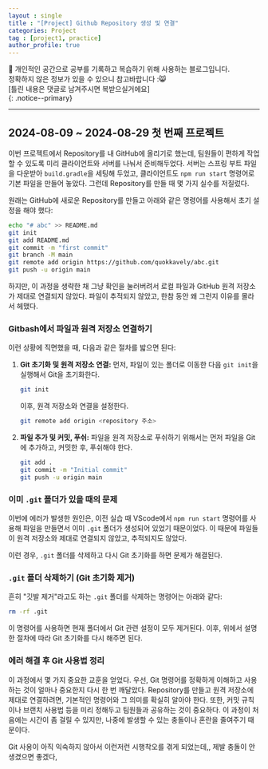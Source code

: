 ```yaml
---
layout : single
title : "[Project] Github Repository 생성 및 연결"
categories: Project
tag : [project1, practice]
author_profile: true
---
```


📌 개인적인 공간으로 공부를 기록하고 복습하기 위해 사용하는 블로그입니다. <br>
정확하지 않은 정보가 있을 수 있으니 참고바랍니다 :😸 <br>
[틀린 내용은 댓글로 남겨주시면 복받으실거에요]  
{: .notice--primary}

---

## 2024-08-09 ~ 2024-08-29  첫 번째 프로젝트


이번 프로젝트에서 Repository를 내 GitHub에 올리기로 했는데, 팀원들이 편하게 작업할 수 있도록 미리 클라이언트와 서버를 나눠서 준비해두었다. 서버는 스프링 부트 파일을 다운받아 `build.gradle`을 세팅해 두었고, 클라이언트도 `npm run start` 명령어로 기본 파일을 만들어 놓았다. 그런데 Repository를 만들 때 몇 가지 실수를 저질렀다.

원래는 GitHub에 새로운 Repository를 만들고 아래와 같은 명령어를 사용해서 초기 설정을 해야 했다:

```bash
echo "# abc" >> README.md
git init
git add README.md
git commit -m "first commit"
git branch -M main
git remote add origin https://github.com/quokkavely/abc.git
git push -u origin main
```

하지만, 이 과정을 생략한 채 그냥 확인을 눌러버려서 로컬 파일과 GitHub 원격 저장소가 제대로 연결되지 않았다. 파일이 추적되지 않았고, 한참 동안 왜 그런지 이유를 몰라서 헤맸다.

### Gitbash에서 파일과 원격 저장소 연결하기

이런 상황에 직면했을 때, 다음과 같은 절차를 밟으면 된다:

1. **Git 초기화 및 원격 저장소 연결:**
먼저, 파일이 있는 폴더로 이동한 다음 `git init`을 실행해서 Git을 초기화한다.
    
    ```bash
    git init
    ```
    
    이후, 원격 저장소와 연결을 설정한다.
    
    ```bash
    git remote add origin <repository 주소>
    ```
    
2. **파일 추가 및 커밋, 푸쉬:**
파일을 원격 저장소로 푸쉬하기 위해서는 먼저 파일을 Git에 추가하고, 커밋한 후, 푸쉬해야 한다.
    
    ```bash
    git add .
    git commit -m "Initial commit"
    git push -u origin main
    ```
    

### 이미 `.git` 폴더가 있을 때의 문제

이번에 에러가 발생한 원인은, 이전 실습 때 VScode에서 `npm run start` 명령어를 사용해 파일을 만들면서 이미 `.git` 폴더가 생성되어 있었기 때문이었다. 이 때문에 파일들이 원격 저장소와 제대로 연결되지 않았고, 추적되지도 않았다.

이런 경우, `.git` 폴더를 삭제하고 다시 Git 초기화를 하면 문제가 해결된다.

### `.git` 폴더 삭제하기 (Git 초기화 제거)

흔히 "깃발 제거"라고도 하는 `.git` 폴더를 삭제하는 명령어는 아래와 같다:

```bash
rm -rf .git
```

이 명령어를 사용하면 현재 폴더에서 Git 관련 설정이 모두 제거된다. 이후, 위에서 설명한 절차에 따라 Git 초기화를 다시 해주면 된다.

### 에러 해결 후 Git 사용법 정리

이 과정에서 몇 가지 중요한 교훈을 얻었다. 우선, Git 명령어를 정확하게 이해하고 사용하는 것이 얼마나 중요한지 다시 한 번 깨달았다. Repository를 만들고 원격 저장소에 제대로 연결하려면, 기본적인 명령어와 그 의미를 확실히 알아야 한다. 또한, 커밋 규칙이나 브랜치 사용법 등을 미리 정해두고 팀원들과 공유하는 것이 중요하다. 이 과정이 처음에는 시간이 좀 걸릴 수 있지만, 나중에 발생할 수 있는 충돌이나 혼란을 줄여주기 때문이다.

Git 사용이 아직 익숙하지 않아서 이런저런 시행착오를 겪게 되었는데,, 제발 충돌이 안생겼으면 좋겠다,

<br>
<br>
<br>
<br>
<br>
<br>
<br>
